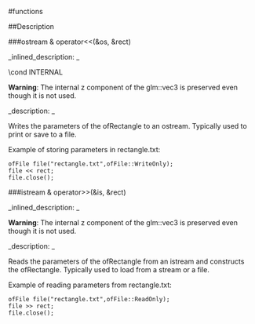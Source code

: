 #functions


<!--
_visible: True_
_advanced: False_
-->

##Description






<!----------------------------------------------------------------------------->

###ostream & operator<<(&os, &rect)

<!--
_syntax: operator<<(&os, &rect)_
_name: operator<<_
_returns: ostream &_
_returns_description: _
_parameters: ostream &os, const ofRectangle &rect_
_version_started: _
_version_deprecated: _
_summary: _
_constant: False_
_static: False_
_visible: True_
_advanced: False_
-->

_inlined_description: _

\cond INTERNAL

**Warning**: The internal z component of the glm::vec3 is preserved even though it
is not used.





_description: _

Writes the parameters of the ofRectangle to an ostream.
Typically used to print or save to a file.

Example of storing parameters in rectangle.txt:
~~~~{.cpp}
ofFile file("rectangle.txt",ofFile::WriteOnly);
file << rect;
file.close();
~~~~





<!----------------------------------------------------------------------------->

###istream & operator>>(&is, &rect)

<!--
_syntax: operator>>(&is, &rect)_
_name: operator>>_
_returns: istream &_
_returns_description: _
_parameters: istream &is, ofRectangle &rect_
_version_started: _
_version_deprecated: _
_summary: _
_constant: False_
_static: False_
_visible: True_
_advanced: False_
-->

_inlined_description: _

**Warning**: The internal z component of the glm::vec3 is preserved even though it
is not used.





_description: _

Reads the parameters of the ofRectangle from an istream and constructs the ofRectangle.
Typically used to load from a stream or a file.

Example of reading parameters from rectangle.txt:
~~~~{.cpp}
ofFile file("rectangle.txt",ofFile::ReadOnly);
file >> rect;
file.close();
~~~~





<!----------------------------------------------------------------------------->

